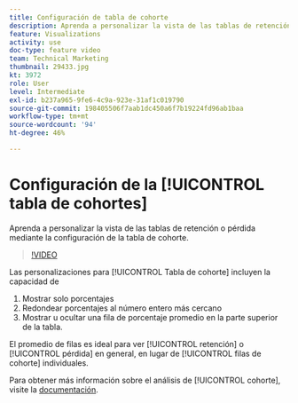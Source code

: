 ```yaml
---
title: Configuración de tabla de cohorte
description: Aprenda a personalizar la vista de las tablas de retención o pérdida mediante la configuración de la tabla de cohorte.
feature: Visualizations
activity: use
doc-type: feature video
team: Technical Marketing
thumbnail: 29433.jpg
kt: 3972
role: User
level: Intermediate
exl-id: b237a965-9fe6-4c9a-923e-31af1c019790
source-git-commit: 198405506f7aab1dc450a6f7b19224fd96ab1baa
workflow-type: tm+mt
source-wordcount: '94'
ht-degree: 46%

---
```


# Configuración de la [!UICONTROL tabla de cohortes]

Aprenda a personalizar la vista de las tablas de retención o pérdida mediante la configuración de la tabla de cohorte.

>[!VIDEO](https://video.tv.adobe.com/v/29433/?quality=12&learn=on)

Las personalizaciones para [!UICONTROL Tabla de cohorte] incluyen la capacidad de

1. Mostrar solo porcentajes
1. Redondear porcentajes al número entero más cercano
1. Mostrar u ocultar una fila de porcentaje promedio en la parte superior de la tabla.

El promedio de filas es ideal para ver [!UICONTROL retención] o [!UICONTROL pérdida] en general, en lugar de [!UICONTROL filas de cohorte] individuales.

Para obtener más información sobre el análisis de [!UICONTROL cohorte], visite la [documentación](https://experienceleague.adobe.com/docs/analytics/analyze/analysis-workspace/visualizations/cohort-table/t-cohort.html?lang=es).
